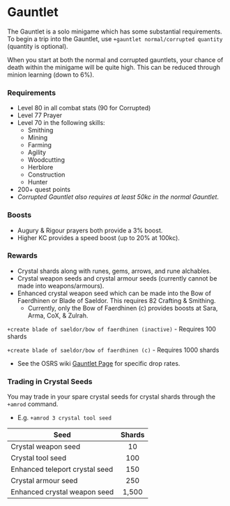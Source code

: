 # Gauntlet

The Gauntlet is a solo minigame which has some substantial requirements. To begin a trip into the Gauntlet, use `+gauntlet normal/corrupted quantity` (quantity is optional).

When you start at both the normal and corrupted gauntlets, your chance of death within the minigame will be quite high. This can be reduced through minion learning (down to 6%).

### Requirements

* Level 80 in all combat stats (90 for Corrupted)
* Level 77 Prayer
* Level 70 in the following skills:
  * Smithing
  * Mining
  * Farming
  * Agility
  * Woodcutting
  * Herblore
  * Construction
  * Hunter
* 200+ quest points
* _Corrupted Gauntlet also requires at least 50kc in the normal Gauntlet_.

### Boosts

* Augury & Rigour prayers both provide a 3% boost.
* Higher KC provides a speed boost (up to 20% at 100kc).

### Rewards

* Crystal shards along with runes, gems, arrows, and rune alchables.
* Crystal weapon seeds and crystal armour seeds (currently cannot be made into weapons/armours).
* Enhanced crystal weapon seed which can be made into the Bow of Faerdhinen or Blade of Saeldor. This requires 82 Crafting & Smithing.
  * Currently, only the Bow of Faerdhinen (c) provides boosts at Sara, Arma, CoX, & Zulrah.

`+create blade of saeldor/bow of faerdhinen (inactive)` - Requires 100 shards&#x20;

`+create blade of saeldor/bow of faerdhinen (c)` - Requires 1000 shards

* See the OSRS wiki [Gauntlet Page](https://oldschool.runescape.wiki/w/The\_Gauntlet) for specific drop rates.

### Trading in Crystal Seeds

You may trade in your spare crystal seeds for crystal shards through the `+amrod` command.

* E.g. `+amrod 3 crystal tool seed`

| **Seed**                       | **Shards** |
| ------------------------------ | :--------: |
| Crystal weapon seed            |     10     |
| Crystal tool seed              |     100    |
| Enhanced teleport crystal seed |     150    |
| Crystal armour seed            |     250    |
| Enhanced crystal weapon seed   |    1,500   |
